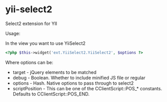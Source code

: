 yii-select2
===========

Select2 extension for YII

Usage:

In the view you want to use YiiSelect2
```php
<?php $this->widget('ext.YiiSelect2.YiiSelect2', $options ?>

```

Where options can be:

* target - jQuery elements to be matched
* debug - Boolean. Whether to include minified JS file or regular
* options - Hash. Native options to pass through to select2
* scriptPosition - This can be one of the CClientScript::POS_* constants. Defaults to
  CClientScript::POS_END.
